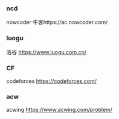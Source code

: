 ### ncd

nowcoder 牛客https://ac.nowcoder.com/

### luogu

洛谷 https://www.luogu.com.cn/

### CF

codeforces https://codeforces.com/

### acw

acwing https://www.acwing.com/problem/
